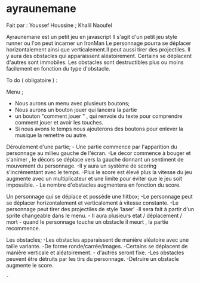 # ayraunemane
Fait par : Youssef Houssine ; Khalil Naoufel 

Ayraunemane est un petit jeu en javascript 
Il s'agit d'un petit jeu style runner ou l'on peut incarner un IronMan 
Le personnage pourra se déplacer horizontalement ainsi que verticalement.Il peut aussi tirer des projectiles.
Il y aura des obstacles qui apparaissent aléatoirement. Certains se déplacent d'autres sont immobiles.
Les obstacles sont destructibles plus ou moins facilement en fonction du type d'obstacle.

To do ( obligatoire ) : 

  Menu ; 
  - Nous aurons un menu avec plusieurs boutons; 
  - Nous aurons un bouton jouer qui lancera la partie
  - un bouton "comment jouer " , qui renvoie du texte pour comprendre comment jouer et avoir les touches. 
  - Si nous avons le temps nous ajouterons des boutons pour enlever la musique la remettre ou autre.

  Déroulement d'une partie; 
    - Une partie commence par l'apparition du personnage au milieu gauche de l'écran.
    -Le decor commence à bouger et s'animer , le décors se déplace vers la gauche donnant un sentiment de mouvement du            personnage.
    -Il y aura un système de scoring s'incrémentant avec le temps.
    -Plus le score est élevé plus la vitesse du jeu augmente avec un multiplicateur et une limite pour éviter que le jeu soit       impossible.
    - Le nombre d'obstacles augmentera en fonction du score.
    
  Un personnage qui se déplace et possède une hitbox;
    -Le personnage peut se déplacer horizontalement et verticalement à vitesse constante.
    -Le personnage peut tirer des projectiles de style 'laser'
    -Il sera fait à partir d'un sprite changeable dans le menu.
    - Il aura plusieurs etat / déplacement / mort 
    - quand le personnage touche un obstacle il meurt , la partie recommence.
  
  
  Les obstacles;
    -Les obstacles apparaissent de manière aléatoire avec une taille variante. 
    -De forme ronde/carrée/images.
    -Certains se déplacent de manière verticale et aléatoirement.
    - d'autres seront fixe.
    -Les obstacles peuvent être détruits par les tirs du personnage.
    -Detruire un obstacle augmente le score.
    
    
    
    
    -
  
  
  
